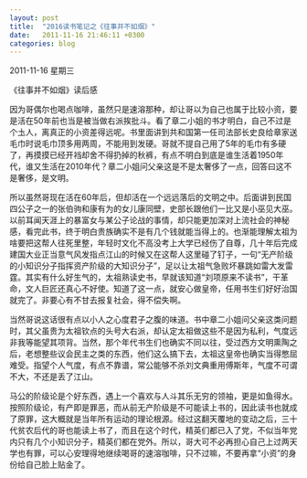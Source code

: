 ```yaml
---
layout: post
title:  "2016读书笔记之《往事并不如烟》"
date:   2011-11-16 21:46:11 +0300
categories: blog
---
```

2011-11-16 星期三

《往事并不如烟》读后感

因为哥偶尔也喝点咖啡，虽然只是速溶那种，却让哥以为自己也属于比较小资，要是活在50年前也当是被当做右派挨批斗。看了章二小姐的书才明白，自己不过是个圡人，离真正的小资差得远呢。书里面讲到共和国第一任司法部长史良给章家送毛巾时说毛巾顶多用两周，不能用到发硬。哥就不提自己用了5年的毛巾有多硬了，再摸摸已经开裆却舍不得扔掉的秋裤，有点不明白到底是谁生活着1950年代，谁又生活在2010年代？章二小姐问父亲这是不是太奢侈了一点，回答曰这不是奢侈，是文明。

所以虽然哥现在活在60年后，但却活在一个远远落后的文明之中。后面讲到民国四公子之一的张伯驹和康有为的女儿康同壁，史部长跟他们一比又是小巫见大巫。以前耳闻天涯上的暴富女与某公子论战的事情，却只能更加深对上流社会的神秘感，看完此书，终于明白贵族确实不是有几个钱就能当得上的。也渐能理解太祖为啥要把这帮人往死里整，年轻时文化不高没考上大学已经伤了自尊，几十年后完成建国大业正当意气风发指点江山的时候又在这帮人这里碰了钉子，一句“无产阶级的小知识分子指挥资产阶级的大知识分子”，足以让太祖气急败坏暴跳如雷大发雷霆。其实有什么好生气的，太祖熟读史书，早就该知道“刘项原来不读书”，干革命，文人巨匠还真心不好使。知道了这一点，就安心做皇帝，任用书生们好好治国就完了。非要心有不甘去报复社会，得不偿失啊。

当然哥说这话很有点以小人之心度君子之腹的味道。书中章二小姐问父亲这类问题时，其父虽贵为太祖钦点的头号大右派，却认定太祖做这些不是因为私利，气度远非我等能望其项背。当然，那个年代书生们也确实不同以往，受过西方文明熏陶之后，老想整些议会民主之类的东西，他们这么搞下去，太祖这皇帝也确实当得憋屈难受。指望个人气度，有点不靠谱，常公能够不杀刘文典重用傅斯年，气度不可谓不大，不还是丢了江山。

马公的阶级论是个好东西，遇上一个喜欢与人斗其乐无穷的领袖，更是如鱼得水。按照阶级论，有产即是罪恶，而从前无产阶级是不可能读上书的，因此读书也就成了原罪，这大概就是当年所有运动的理论根源。经过这翻天覆地的变动之后，三十代贫农后代的哥也能读上书了，而且在这个时代，精英们都已入了党，不似当年党内只有几个小知识分子，精英们都在党外。所以，哥大可不必再担心自己上过两天学也有罪，可以心安理得地继续喝哥的速溶咖啡，只不过嘛，不要再拿“小资”的身份给自己脸上贴金了。
